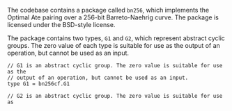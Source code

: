 The codebase contains a package called `bn256`, which implements the Optimal Ate pairing over a 256-bit Barreto-Naehrig curve. The package is licensed under the BSD-style license. 

The package contains two types, `G1` and `G2`, which represent abstract cyclic groups. The zero value of each type is suitable for use as the output of an operation, but cannot be used as an input.

```
// G1 is an abstract cyclic group. The zero value is suitable for use as the
// output of an operation, but cannot be used as an input.
type G1 = bn256cf.G1

// G2 is an abstract cyclic group. The zero value is suitable for use as
